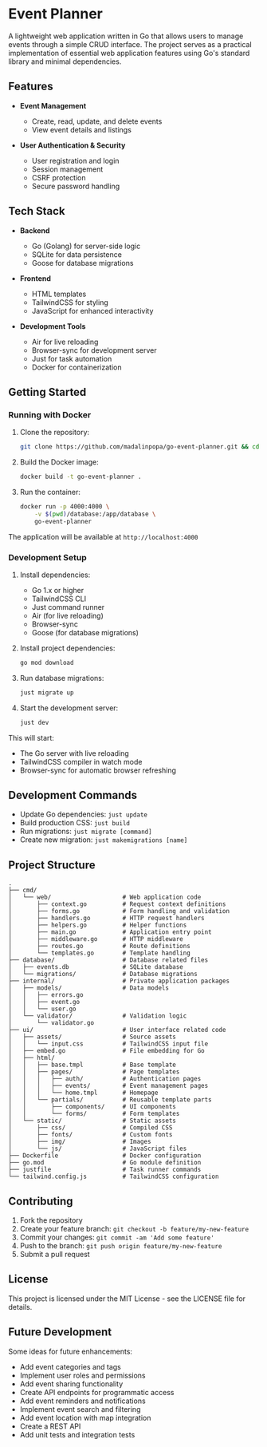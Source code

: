 # Event Planner

A lightweight web application written in Go that allows users to manage events through a simple CRUD interface. The project serves as a practical implementation of essential web application features using Go's standard library and minimal dependencies.

## Features

- **Event Management**
    - Create, read, update, and delete events
    - View event details and listings

- **User Authentication & Security**
    - User registration and login
    - Session management
    - CSRF protection
    - Secure password handling

## Tech Stack

- **Backend**
    - Go (Golang) for server-side logic
    - SQLite for data persistence
    - Goose for database migrations

- **Frontend**
    - HTML templates
    - TailwindCSS for styling
    - JavaScript for enhanced interactivity

- **Development Tools**
    - Air for live reloading
    - Browser-sync for development server
    - Just for task automation
    - Docker for containerization

## Getting Started

### Running with Docker

1. Clone the repository:
   ```bash
   git clone https://github.com/madalinpopa/go-event-planner.git && cd go-event-planner
   ```

2. Build the Docker image:
   ```bash
   docker build -t go-event-planner .
   ```

3. Run the container:
   ```bash
   docker run -p 4000:4000 \
       -v $(pwd)/database:/app/database \
       go-event-planner
   ```

The application will be available at `http://localhost:4000`

### Development Setup

1. Install dependencies:
    - Go 1.x or higher
    - TailwindCSS CLI
    - Just command runner
    - Air (for live reloading)
    - Browser-sync
    - Goose (for database migrations)

2. Install project dependencies:
   ```bash
   go mod download
   ```

3. Run database migrations:
   ```bash
   just migrate up
   ```

4. Start the development server:
   ```bash
   just dev
   ```

This will start:
- The Go server with live reloading
- TailwindCSS compiler in watch mode
- Browser-sync for automatic browser refreshing

## Development Commands

- Update Go dependencies: `just update`
- Build production CSS: `just build`
- Run migrations: `just migrate [command]`
- Create new migration: `just makemigrations [name]`

## Project Structure

```
.
├── cmd/
│   └── web/                    # Web application code
│       ├── context.go          # Request context definitions
│       ├── forms.go            # Form handling and validation
│       ├── handlers.go         # HTTP request handlers
│       ├── helpers.go          # Helper functions
│       ├── main.go             # Application entry point
│       ├── middleware.go       # HTTP middleware
│       ├── routes.go           # Route definitions
│       └── templates.go        # Template handling
├── database/                   # Database related files
│   ├── events.db               # SQLite database
│   └── migrations/             # Database migrations
├── internal/                   # Private application packages
│   ├── models/                 # Data models
│   │   ├── errors.go
│   │   ├── event.go
│   │   └── user.go
│   └── validator/              # Validation logic
│       └── validator.go
├── ui/                         # User interface related code
│   ├── assets/                 # Source assets
│   │   └── input.css           # TailwindCSS input file
│   ├── embed.go                # File embedding for Go
│   ├── html/         
│   │   ├── base.tmpl           # Base template
│   │   ├── pages/              # Page templates
│   │   │   ├── auth/           # Authentication pages
│   │   │   ├── events/         # Event management pages
│   │   │   └── home.tmpl       # Homepage
│   │   └── partials/           # Reusable template parts
│   │       ├── components/     # UI components
│   │       └── forms/          # Form templates
│   └── static/                 # Static assets
│       ├── css/                # Compiled CSS
│       ├── fonts/              # Custom fonts
│       ├── img/                # Images
│       └── js/                 # JavaScript files
├── Dockerfile                  # Docker configuration
├── go.mod                      # Go module definition
├── justfile                    # Task runner commands
└── tailwind.config.js          # TailwindCSS configuration
```

## Contributing

1. Fork the repository
2. Create your feature branch: `git checkout -b feature/my-new-feature`
3. Commit your changes: `git commit -am 'Add some feature'`
4. Push to the branch: `git push origin feature/my-new-feature`
5. Submit a pull request

## License

This project is licensed under the MIT License - see the LICENSE file for details.

## Future Development

Some ideas for future enhancements:

- Add event categories and tags
- Implement user roles and permissions
- Add event sharing functionality
- Create API endpoints for programmatic access
- Add event reminders and notifications
- Implement event search and filtering
- Add event location with map integration
- Create a REST API
- Add unit tests and integration tests